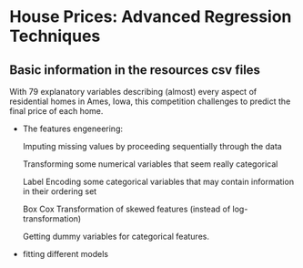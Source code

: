 # House Prices: Advanced Regression Techniques

## Basic information in the resources csv files

With 79 explanatory variables describing (almost) every aspect of residential homes in Ames, Iowa, 
this competition challenges to predict the final price of each home.

* The features engeneering:

    Imputing missing values by proceeding sequentially through the data

    Transforming some numerical variables that seem really categorical

    Label Encoding some categorical variables that may contain information in their ordering set

    Box Cox Transformation of skewed features (instead of log-transformation)

    Getting dummy variables for categorical features.

* fitting different models